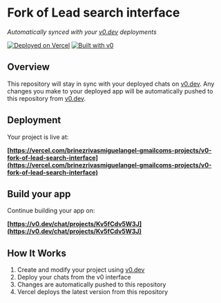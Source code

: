 # Fork of Lead search interface

*Automatically synced with your [v0.dev](https://v0.dev) deployments*

[![Deployed on Vercel](https://img.shields.io/badge/Deployed%20on-Vercel-black?style=for-the-badge&logo=vercel)](https://vercel.com/brinezrivasmiguelangel-gmailcoms-projects/v0-fork-of-lead-search-interface)
[![Built with v0](https://img.shields.io/badge/Built%20with-v0.dev-black?style=for-the-badge)](https://v0.dev/chat/projects/Kv5fCdv5W3J)

## Overview

This repository will stay in sync with your deployed chats on [v0.dev](https://v0.dev).
Any changes you make to your deployed app will be automatically pushed to this repository from [v0.dev](https://v0.dev).

## Deployment

Your project is live at:

**[https://vercel.com/brinezrivasmiguelangel-gmailcoms-projects/v0-fork-of-lead-search-interface](https://vercel.com/brinezrivasmiguelangel-gmailcoms-projects/v0-fork-of-lead-search-interface)**

## Build your app

Continue building your app on:

**[https://v0.dev/chat/projects/Kv5fCdv5W3J](https://v0.dev/chat/projects/Kv5fCdv5W3J)**

## How It Works

1. Create and modify your project using [v0.dev](https://v0.dev)
2. Deploy your chats from the v0 interface
3. Changes are automatically pushed to this repository
4. Vercel deploys the latest version from this repository
